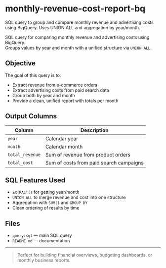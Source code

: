 # monthly-revenue-cost-report-bq
SQL query to group and compare monthly revenue and advertising costs using BigQuery. Uses UNION ALL and aggregation by year/month.

SQL query for comparing monthly revenue and advertising costs using BigQuery.  
Groups values by year and month with a unified structure via `UNION ALL`.

## Objective

The goal of this query is to:
- Extract revenue from e-commerce orders
- Extract advertising costs from paid search data
- Group both by year and month
- Provide a clean, unified report with totals per month

## Output Columns

| Column          | Description                              |
|-----------------|------------------------------------------|
| `year`          | Calendar year                            |
| `month`         | Calendar month                           |
| `total_revenue` | Sum of revenue from product orders       |
| `total_cost`    | Sum of costs from paid search campaigns  |

## SQL Features Used

- `EXTRACT()` for getting year/month
- `UNION ALL` to merge revenue and cost into one structure
- Aggregation with `SUM()` and `GROUP BY`
- Clean ordering of results by time

## Files

- `query.sql` — main SQL query
- `README.md` — documentation

---

> Perfect for building financial overviews, budgeting dashboards, or monthly business reports.
